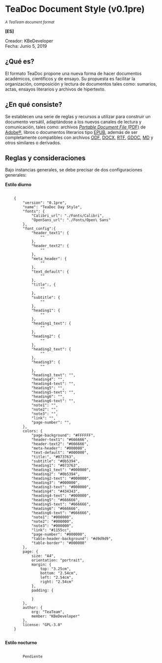 # TeaDoc Document Style (v0.1pre)
<small>*A TeaTeam document format*</small>

**[ES]**

Creador: KBeDeveloper<br/>
Fecha:   Junio 5, 2019

¿Qué es?
--------
El formato TeaDoc propone una nueva forma de hacer documentos académicos, científicos y de ensayo. Su propuesta es facilitar la organización, composición y lectura de documentos tales como: sumarios, actas, ensayos literarios y archivos de hipertexto.

¿En qué consiste?
-----------------
Se establecen una serie de reglas y recursos a utilizar para construir un documento versátil, adaptándose a los nuevos canales de lectura y comunicación, tales como: archivos <a href="https://acrobat.adobe.com/la/es/acrobat/about-adobe-pdf.html" target="_blank">*Portable Document File* (PDF)</a> de <a href="https://adobe.com/" target="_blank">Adobe&reg;</a>, libros o documentos literarios tipo <a href="https://www.w3.org/publishing/groups/epub3-cg/" target="_blank">EPUB</a>, además de ser completamente compatibles con archivos <a href="https://www.oasis-open.org/committees/tc_home.php?wg_abbrev=office" target="_blank">ODF</a>, <a href="https://www.ecma-international.org/publications/standards/Ecma-376.htm" target="_blank">DOCX</a>, <a href="https://docs.microsoft.com/en-us/windows/desktop/msi/rtf-type" target="_blank">RTF</a>, <a href="https://www.google.com/docs/about/" target="_blank">GDOC</a>, <a href="https://daringfireball.net/projects/markdown/" target="_blank">MD</a> y otros similares o derivados.

Reglas y consideraciones
------------------------
Bajo instancias generales, se debe precisar de dos configuraciones generales:

**Estilo diurno**

<pre>
    <code>
    {
        "version": "0.1pre",
        "name": "TeaDoc Day Style",
        "fonts": {
            "Calibri_url": "./Fonts/Calibri",
            "OpenSans_url": "./Fonts/Open\ Sans"
        },            
        "font_config":{
            "header_text1": {
                ""
            },
            "header_text2": {
                ""
            },
            "meta_header": {
                ""
            },
            "text_default": {
                ""
            },
            "title":, {
                ""
            },
            "subtitle": {
                ""
            },
            "heading1": {
                ""
            },
            "heading1_text": {
                ""
            },
            "heading2": {
                ""
            },
            "heading2_text": {
                ""
            },
            "heading3": {
                ""
            },
            "heading3_text": "",
            "heading4": "",
            "heading4-text": "",
            "heading5": "",
            "heading5-text": "",
            "heading6": "",
            "heading6-text": "",
            "note1": "",
            "note2": "",
            "note3": "",
            "link": "",
            "page-number": "",
        },
        colors: {
            "page-background": "#FFFFFF",
            "header-text1": "#666666",
            "header-text2": "#666666",
            "meta-header": "#000000",
            "text-default": "#000000",
            "title:", "#073763",
            "subtitle": "#0b5394",
            "heading1": "#073763",
            "heading1_text": "#000000",
            "heading2": "#0b5394",
            "heading2-text": "#000000",
            "heading3": "#000000",
            "heading3-text": "#000000",
            "heading4": "#434343",
            "heading4-text": "#000000",
            "heading5": "#666666",
            "heading5-text": "#666666",
            "heading6": "#666666",
            "heading6-text": "#666666",
            "note1": "#000000",
            "note2": "#000000",
            "note3": "#000000",
            "link": "#1155cc",
            "page-number": "#000000",
            "table-header-background": "#d9d9d9",
            "table-border": "#000000"
        },
        page: {
            size: "A4",
            orientation: "portrait",
            margin: {
                top: "3.25cm",
                bottom: "2.54cm",
                left: "2.54cm",
                right: "2.54cm"
            },
            padding: {

            }
        },
        author: {
            org: "TeaTeam",
            member: "KBeDeveloper"
        },
        license: "GPL-3.0"
    }
    </code>
</pre>
    
**Estilo nocturno**
<pre>
    <code>
        Pendiente
    </code>
</pre>